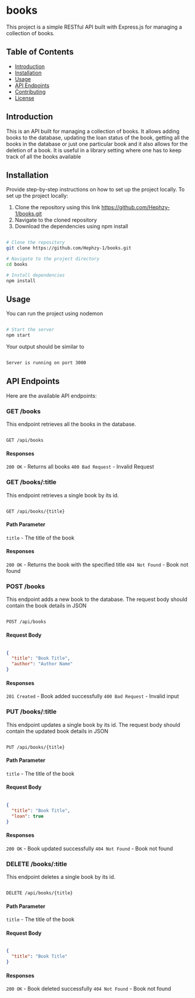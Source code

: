 # books
This project is a simple RESTful API built with Express.js for managing a collection of books.

## Table of Contents

- [Introduction](#introduction)
- [Installation](#installation)
- [Usage](#usage)
- [API Endpoints](#api-endpoints)
- [Contributing](#contributing)
- [License](#license)

## Introduction

This is an API built for managing a collection of books. It allows adding books to the database, updating the loan status of the book, getting all the books in the database or just one particular book and it also allows for the deletion of a book. It is useful in a library setting where one has to keep track of all the books available

## Installation

Provide step-by-step instructions on how to set up the project locally.
To set up the project locally:
1. Clone the repository using this link https://github.com/Hephzy-1/books.git
2. Navigate to the cloned repository
3. Download the dependencies using npm install

```bash

# Clone the repository
git clone https://github.com/Hephzy-1/books.git

# Navigate to the project directory
cd books

# Install dependencies
npm install 

```

## Usage
You can run the project using nodemon

```bash

# Start the server
npm start

```

Your output should be similar to 

```bash

Server is running on port 3000

```

## API Endpoints

Here are the available API endpoints:

### GET /books
This endpoint retrieves all the books in the database.

```http

GET /api/books

```

#### Responses
`200 OK` - Returns all books
`400 Bad Request` - Invalid Request

### GET /books/:title
This endpoint retrieves a single book by its id.

```http

GET /api/books/{title}

```

#### Path Parameter
`title` - The title of the book

#### Responses
`200 OK` - Returns the book with the specified title
`404 Not Found` - Book not found

### POST /books
This endpoint adds a new book to the database. The request body should contain the book details in JSON

```http

POST /api/books

```

#### Request Body
```json

{
  "title": "Book Title",
  "author": "Author Name"
}


```

#### Responses
`201 Created` - Book added successfully
`400 Bad Request` - Invalid input

### PUT /books/:title
This endpoint updates a single book by its id. The request body should contain the updated book details in JSON

```http

PUT /api/books/{title}

```

#### Path Parameter
`title` - The title of the book

#### Request Body

```json

{
  "title": "Book Title",
  "loan": true
}

```

#### Responses
`200 OK` - Book updated successfully
`404 Not Found` - Book not found

### DELETE /books/:title
This endpoint deletes a single book by its id.

```http

DELETE /api/books/{title}

```

#### Path Parameter
`title` - The title of the book

#### Request Body

```json

{
  "title": "Book Title"
}

```

#### Responses
`200 OK` - Book deleted successfully
`404 Not Found` - Book not found
